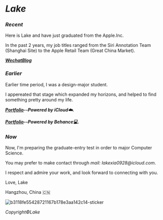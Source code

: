 # **_Lake_**

### _Recent_

Here is Lake and have just graduated from the Apple.Inc.

In the past 2 years, my job titles ranged from the Siri Annotation Team (Shanghai Site) to the Apple Retail Team (Great China Market).

_**[WechatBlog](https://mp.weixin.qq.com/s?__biz=MzU1NTY5MDU2OQ==&mid=2247483801&idx=1&sn=e62cf87115a93013339145f60bcfe9d8&chksm=fbd13ebfcca6b7a9a11e0310e19059356ca88dbb1c33da325f7a30f33f9578a786ff24a5e336&token=549323447&lang=zh_CN#rd)**_

### _Earlier_

Earlier time period, I was a design-major student.

I appereated that stage which expanded my horizons, and helped to find something pretty around my life.

_**[Portfolio](https://www.icloud.com.cn/keynote/0fdzznULKiOtoG5AT5WHVReGg#Personal_Portfolio_2021)--Powered by iCloud☁️.**_

_**[Portfolio](https://www.behance.net/gallery/141884391/Personal-Portfolio-2021?)--Powered by Behance💻.**_

### _Now_

Now, I'm preparing the graduate-entry test in order to major Computer Science.


You may prefer to make contact through _mail: lakexia0928@icloud.com_.

I respect and admire your work, and look forward to connecting with you.


Love, Lake

Hangzhou, China 🇨🇳 

![b3118fe55428721167b178e3aa142c14-sticker](https://user-images.githubusercontent.com/50417000/163832675-f7c27b0d-101e-4487-99ec-d38ba89e3d5c.png)

_Copyright©️Lake_
